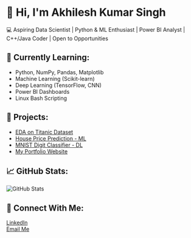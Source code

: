 # 👋 Hi, I'm Akhilesh Kumar Singh

💻 Aspiring Data Scientist | Python & ML Enthusiast | Power BI Analyst | C++/Java Coder | Open to Opportunities

## 🌱 Currently Learning:
- Python, NumPy, Pandas, Matplotlib
- Machine Learning (Scikit-learn)
- Deep Learning (TensorFlow, CNN)
- Power BI Dashboards
- Linux Bash Scripting

## 📌 Projects:
- [EDA on Titanic Dataset](https://github.com/SINGHL25/eda-titanic)
- [House Price Prediction - ML](https://github.com/SINGHL25/house-price-ml)
- [MNIST Digit Classifier - DL](https://github.com/SINGHL25/mnist-cnn)
- [My Portfolio Website](https://SINGHL25.github.io/portfolio)

## 📈 GitHub Stats:
![GitHub Stats](https://github-readme-stats.vercel.app/api?username=SINGHL25&show_icons=true&theme=radical)

## 🔗 Connect With Me:
[LinkedIn](https://www.linkedin.com/in/akhilesh-kumar-singh-23115836)  
[Email Me](mailto:akhi.singh1989@gmail.com)
